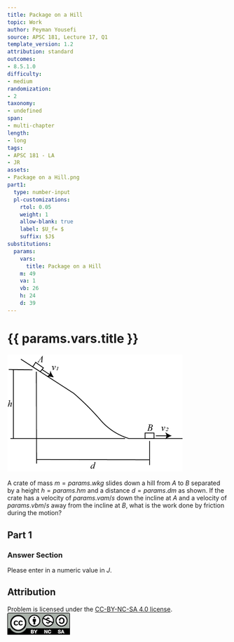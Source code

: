 ```yaml
---
title: Package on a Hill
topic: Work
author: Peyman Yousefi
source: APSC 181, Lecture 17, Q1
template_version: 1.2
attribution: standard
outcomes:
- 8.5.1.0
difficulty:
- medium
randomization:
- 2
taxonomy:
- undefined
span:
- multi-chapter
length:
- long
tags:
- APSC 181 - LA
- JR
assets:
- Package on a Hill.png
part1:
  type: number-input
  pl-customizations:
    rtol: 0.05
    weight: 1
    allow-blank: true
    label: $U_f= $
    suffix: $J$
substitutions:
  params:
    vars:
      title: Package on a Hill
    m: 49
    va: 1
    vb: 26
    h: 24
    d: 39
---
```

# {{ params.vars.title }}
<img src="Package on a Hill.png" width=400>

A crate of mass $m = {{ params.w }} kg$ slides down a hill from $A$ to $B$ separated by a height $h = {{ params.h }} m$ and a distance $d = {{ params.d }} m$ as shown.
If the crate has a velocity of ${{ params.va }} m/s$ down the incline at $A$ and a velocity of ${{ params.vb }} m/s$ away from the incline at $B$, what is the work done by friction during the motion?

## Part 1

### Answer Section

Please enter in a numeric value in $J$.

## Attribution

Problem is licensed under the [CC-BY-NC-SA 4.0 license](https://creativecommons.org/licenses/by-nc-sa/4.0/).<br> ![The Creative Commons 4.0 license requiring attribution-BY, non-commercial-NC, and share-alike-SA license.](https://raw.githubusercontent.com/firasm/bits/master/by-nc-sa.png)